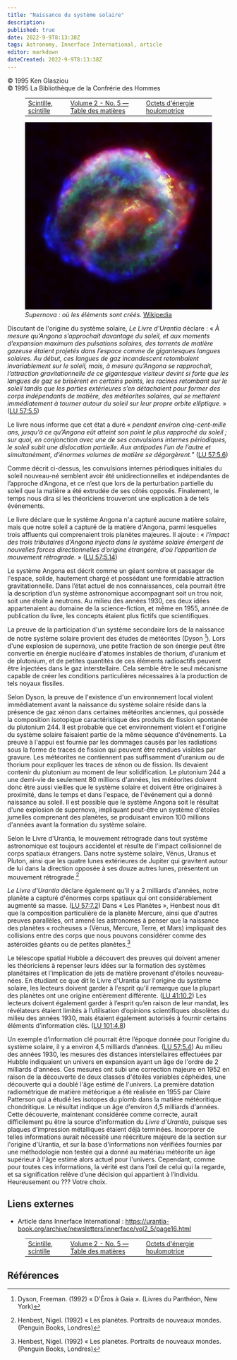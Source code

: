 ```yaml
---
title: "Naissance du système solaire"
description: 
published: true
date: 2022-9-9T8:13:38Z
tags: Astronomy, Innerface International, article
editor: markdown
dateCreated: 2022-9-9T8:13:38Z
---
```


<p class="v-card v-sheet theme--light gray lighten-3 px-2">© 1995 Ken Glasziou<br>© 1995 La Bibliothèque de la Confrérie des Hommes</p>
<figure class="table chapter-navigator">
  <table>
    <tbody>
      <tr>
        <td>
        <a href="/fr/article/Dick_Bain/Twinkle__Twinkle">
          <span class="mdi mdi-arrow-left-drop-circle"></span><span class="pl-2">Scintille, scintille</span>
        </a>
        </td>
        <td>
        <a href="/fr/index/articles_innerface#volume-2-no-5">
          <span class="mdi mdi-book-open-variant"></span><span class="pl-2">Volume 2 - No. 5 — Table des matières</span>
        </a>
        </td>
        <td>
        <a href="/fr/article/Frederick_Beckner/Wave_energy_octaves">
          <span class="pr-2">Octets d'énergie houlomotrice</span><span class="mdi mdi-arrow-right-drop-circle"></span>
        </a>
        </td>
      </tr>
    </tbody>
  </table>
</figure>



<figure id="Figure_1" class="image urantiapedia image-style-align-right">
<img src="/image/article/Ken_Glasziou/Birth_of_the_Solar_System/Keplers_supernova.jpg">
<figcaption><em>Supernova : où les éléments sont créés.</em> <a href="https://commons.wikimedia.org/wiki/File:Keplers_supernova.jpg">Wikipedia</a></figcaption>
</figure>

Discutant de l'origine du système solaire, _Le Livre d'Urantia_ déclare : « _À mesure qu’Angona s’approchait davantage du soleil, et aux moments d’expansion maximum des pulsations solaires, des torrents de matière gazeuse étaient projetés dans l’espace comme de gigantesques langues solaires. Au début, ces langues de gaz incandescent retombaient invariablement sur le soleil, mais, à mesure qu’Angona se rapprochait, l’attraction gravitationnelle de ce gigantesque visiteur devint si forte que les langues de gaz se brisèrent en certains points, les racines retombant sur le soleil tandis que les parties extérieures s’en détachaient pour former des corps indépendants de matière, des météorites solaires, qui se mettaient immédiatement à tourner autour du soleil sur leur propre orbite elliptique._ » (<a id="a42_804"></a>[LU 57:5.5](/fr/The_Urantia_Book/57#p5_5))

Le livre nous informe que cet état a duré « _pendant environ cinq-cent-mille ans, jusqu’à ce qu’Angona eût atteint son point le plus rapproché du soleil ; sur quoi, en conjonction avec une de ses convulsions internes périodiques, le soleil subit une dislocation partielle. Aux antipodes l’un de l’autre et simultanément, d’énormes volumes de matière se dégorgèrent._” (<a id="a44_369"></a>[LU 57:5.6](/fr/The_Urantia_Book/57#p5_6))

Comme décrit ci-dessus, les convulsions internes périodiques initiales du soleil nouveau-né semblent avoir été unidirectionnelles et indépendantes de l’approche d’Angona, et ce n’est que lors de la perturbation partielle du soleil que la matière a été extrudée de ses côtés opposés. Finalement, le temps nous dira si les théoriciens trouveront une explication à de tels événements.

Le livre déclare que le système Angona n'a capturé aucune matière solaire, mais que notre soleil a capturé de la matière d'Angona, parmi lesquelles trois affluents qui comprenaient trois planètes majeures. Il ajoute : « _l’impact des trois tributaires d’Angona injecta dans le système solaire émergent de nouvelles forces directionnelles d’origine étrangère, d’où l’apparition de mouvement rétrograde._ » (<a id="a48_406"></a>[LU 57:5.14](/fr/The_Urantia_Book/57#p5_14))

Le système Angona est décrit comme un géant sombre et passager de l'espace, solide, hautement chargé et possédant une formidable attraction gravitationnelle. Dans l’état actuel de nos connaissances, cela pourrait être la description d’un système astronomique accompagnant soit un trou noir, soit une étoile à neutrons. Au milieu des années 1930, ces deux idées appartenaient au domaine de la science-fiction, et même en 1955, année de publication du livre, les concepts étaient plus fictifs que scientifiques.

La preuve de la participation d'un système secondaire lors de la naissance de notre système solaire provient des études de météorites (Dyson [^2]). Lors d'une explosion de supernova, une petite fraction de son énergie peut être convertie en énergie nucléaire d'atomes instables de thorium, d'uranium et de plutonium, et de petites quantités de ces éléments radioactifs peuvent être injectées dans le gaz interstellaire. Cela semble être le seul mécanisme capable de créer les conditions particulières nécessaires à la production de tels noyaux fissiles.

Selon Dyson, la preuve de l'existence d'un environnement local violent immédiatement avant la naissance du système solaire réside dans la présence de gaz xénon dans certaines météorites anciennes, qui possède la composition isotopique caractéristique des produits de fission spontanée du plutonium 244. Il est probable que cet environnement violent et l'origine du système solaire faisaient partie de la même séquence d'événements. La preuve à l'appui est fournie par les dommages causés par les radiations sous la forme de traces de fission qui peuvent être rendues visibles par gravure. Les météorites ne contiennent pas suffisamment d'uranium ou de thorium pour expliquer les traces de xénon ou de fission. Ils devaient contenir du plutonium au moment de leur solidification. Le plutonium 244 a une demi-vie de seulement 80 millions d'années, les météorites doivent donc être aussi vieilles que le système solaire et doivent être originaires à proximité, dans le temps et dans l'espace, de l'événement qui a donné naissance au soleil. Il est possible que le système Angona soit le résultat d'une explosion de supernova, impliquant peut-être un système d'étoiles jumelles comprenant des planètes, se produisant environ 100 millions d'années avant la formation du système solaire.

Selon le Livre d'Urantia, le mouvement rétrograde dans tout système astronomique est toujours accidentel et résulte de l'impact collisionnel de corps spatiaux étrangers. Dans notre système solaire, Vénus, Uranus et Pluton, ainsi que les quatre lunes extérieures de Jupiter qui gravitent autour de lui dans la direction opposée à ses douze autres lunes, présentent un mouvement rétrograde.[^3]

_Le Livre d'Urantia_ déclare également qu'il y a 2 milliards d'années, notre planète a capturé d'énormes corps spatiaux qui ont considérablement augmenté sa masse. (<a id="a58_165"></a>[LU 57:7.2](/fr/The_Urantia_Book/57#p7_2)) Dans « Les Planètes », Henbest nous dit que la composition particulière de la planète Mercure, ainsi que d'autres preuves parallèles, ont amené les astronomes à penser que la naissance des planètes « rocheuses » (Vénus, Mercure, Terre, et Mars) impliquait des collisions entre des corps que nous pouvons considérer comme des astéroïdes géants ou de petites planètes.[^3]

Le télescope spatial Hubble a découvert des preuves qui doivent amener les théoriciens à repenser leurs idées sur la formation des systèmes planétaires et l'implication de jets de matière provenant d'étoiles nouveau-nées. En étudiant ce que dit le Livre d'Urantia sur l'origine du système solaire, les lecteurs doivent garder à l'esprit qu'il remarque que la plupart des planètes ont une origine entièrement différente. (<a id="a60_421"></a>[LU 41:10.2](/fr/The_Urantia_Book/41#p10_2)) Les lecteurs doivent également garder à l’esprit qu’en raison de leur mandat, les révélateurs étaient limités à l’utilisation d’opinions scientifiques obsolètes du milieu des années 1930, mais étaient également autorisés à fournir certains éléments d’information clés. (<a id="a60_736"></a>[LU 101:4.8](/fr/The_Urantia_Book/101#p4_8))

Un exemple d’information clé pourrait être l’époque donnée pour l’origine du système solaire, il y a environ 4,5 milliards d’années. (<a id="a62_134"></a>[LU 57:5.4](/fr/The_Urantia_Book/57#p5_4)) Au milieu des années 1930, les mesures des distances interstellaires effectuées par Hubble indiquaient un univers en expansion ayant un âge de l'ordre de 2 milliards d'années. Ces mesures ont subi une correction majeure en 1952 en raison de la découverte de deux classes d'étoiles variables céphéides, une découverte qui a doublé l'âge estimé de l'univers. La première datation radiométrique de matière météorique a été réalisée en 1955 par Claire Patterson qui a étudié les isotopes du plomb dans la matière météoritique chondritique. Le résultat indique un âge d'environ 4,5 milliards d'années. Cette découverte, maintenant considérée comme correcte, aurait difficilement pu être la source d'information du _Livre d'Urantia_, puisque ses plaques d'impression métalliques étaient déjà terminées. Incorporer de telles informations aurait nécessité une réécriture majeure de la section sur l'origine d'Urantia, et sur la base d'informations non vérifiées fournies par une méthodologie non testée qui a donné au matériau météorite un âge supérieur à l'âge estimé alors actuel pour l'univers. Cependant, comme pour toutes ces informations, la vérité est dans l’œil de celui qui la regarde, et sa signification relève d’une décision qui appartient à l’individu. Heureusement ou ??? Votre choix.

## Liens externes

- Article dans Innerface International : https://urantia-book.org/archive/newsletters/innerface/vol2_5/page16.html





<figure class="table chapter-navigator">
  <table>
    <tbody>
      <tr>
        <td>
        <a href="/fr/article/Dick_Bain/Twinkle__Twinkle">
          <span class="mdi mdi-arrow-left-drop-circle"></span><span class="pl-2">Scintille, scintille</span>
        </a>
        </td>
        <td>
        <a href="/fr/index/articles_innerface#volume-2-no-5">
          <span class="mdi mdi-book-open-variant"></span><span class="pl-2">Volume 2 - No. 5 — Table des matières</span>
        </a>
        </td>
        <td>
        <a href="/fr/article/Frederick_Beckner/Wave_energy_octaves">
          <span class="pr-2">Octets d'énergie houlomotrice</span><span class="mdi mdi-arrow-right-drop-circle"></span>
        </a>
        </td>
      </tr>
    </tbody>
  </table>
</figure>

## Références

[^1]: New Scientist n° 1982, juin 1995.

[^2]: Dyson, Freeman. (1992) « D'Éros à Gaia ». (Livres du Panthéon, New York)

[^3]: Henbest, Nigel. (1992) « Les planètes. Portraits de nouveaux mondes. (Penguin Books, Londres)